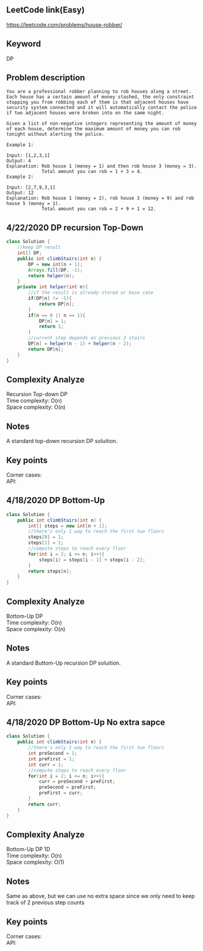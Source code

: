 ## LeetCode link(Easy)
https://leetcode.com/problems/house-robber/

## Keyword
DP

## Problem description
```
You are a professional robber planning to rob houses along a street. Each house has a certain amount of money stashed, the only constraint stopping you from robbing each of them is that adjacent houses have security system connected and it will automatically contact the police if two adjacent houses were broken into on the same night.

Given a list of non-negative integers representing the amount of money of each house, determine the maximum amount of money you can rob tonight without alerting the police.

Example 1:

Input: [1,2,3,1]
Output: 4
Explanation: Rob house 1 (money = 1) and then rob house 3 (money = 3).
             Total amount you can rob = 1 + 3 = 4.
Example 2:

Input: [2,7,9,3,1]
Output: 12
Explanation: Rob house 1 (money = 2), rob house 3 (money = 9) and rob house 5 (money = 1).
             Total amount you can rob = 2 + 9 + 1 = 12.
```
## 4/22/2020 DP recursion Top-Down

```java
class Solution {
    //keep DP result
    int[] DP;
    public int climbStairs(int n) {
        DP = new int[n + 1];
        Arrays.fill(DP, -1);
        return helper(n);
    }
    private int helper(int n){
        //if the result is already stored or base case
        if(DP[n] != -1){
            return DP[n];
        }
        if(n == 0 || n == 1){
            DP[n] = 1;
            return 1;
        }
        //current step depends on previous 2 stairs
        DP[n] = helper(n - 1) + helper(n - 2);
        return DP[n];
    }
}
```

## Complexity Analyze
Recursion Top-down DP\
Time complexity: O(n)\
Space complexity: O(n)

## Notes
A standard top-down recursion DP soluition.

## Key points
Corner cases: \
API:

## 4/18/2020 DP Bottom-Up

```java
class Solution {
    public int climbStairs(int n) {
        int[] steps = new int[n + 1];
        //there's only 1 way to reach the first two floors
        steps[0] = 1;
        steps[1] = 1;
        //compute steps to reach every floor
        for(int i = 2; i <= n; i++){
            steps[i] = steps[i - 1] + steps[i - 2];
        }
        return steps[n];
    }
}
```

## Complexity Analyze
Bottom-Up DP\
Time complexity: O(n)\
Space complexity: O(n)

## Notes
A standard Buttom-Up recursion DP soluition.

## Key points
Corner cases: \
API:

## 4/18/2020 DP Bottom-Up No extra sapce

```java
class Solution {
    public int climbStairs(int n) {
        //there's only 1 way to reach the first two floors
        int preSecond = 1;
        int preFirst = 1;
        int curr = 1;
        //compute steps to reach every floor
        for(int i = 2; i <= n; i++){
            curr = preSecond + preFirst;
            preSecond = preFirst;
            preFirst = curr;
        }
        return curr;
    }
}
```

## Complexity Analyze
Bottom-Up DP 1D\
Time complexity: O(n)\
Space complexity: O(1)

## Notes
Same as above, but we can use no extra space since we only need to keep track of 2 previous step counts

## Key points
Corner cases: \
API:
